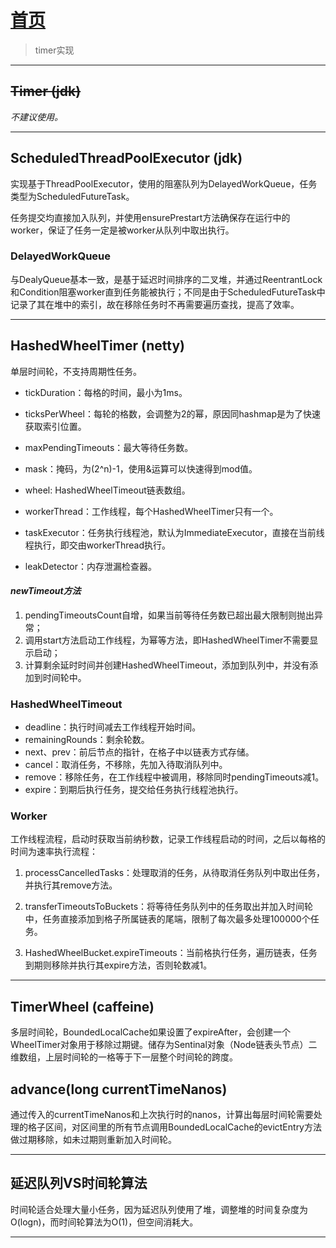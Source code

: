 # [首页](/blog/)

> timer实现

***

## **~~Timer (jdk)~~**

*不建议使用。*

***

## **ScheduledThreadPoolExecutor (jdk)**

实现基于ThreadPoolExecutor，使用的阻塞队列为DelayedWorkQueue，任务类型为ScheduledFutureTask。

任务提交均直接加入队列，并使用ensurePrestart方法确保存在运行中的worker，保证了任务一定是被worker从队列中取出执行。

### DelayedWorkQueue

与DealyQueue基本一致，是基于延迟时间排序的二叉堆，并通过ReentrantLock和Condition阻塞worker直到任务能被执行；不同是由于ScheduledFutureTask中记录了其在堆中的索引，故在移除任务时不再需要遍历查找，提高了效率。

***

## **HashedWheelTimer (netty)**

单层时间轮，不支持周期性任务。

- tickDuration：每格的时间，最小为1ms。

- ticksPerWheel：每轮的格数，会调整为2的幂，原因同hashmap是为了快速获取索引位置。

- maxPendingTimeouts：最大等待任务数。

- mask：掩码，为(2^n)-1，使用&运算可以快速得到mod值。

- wheel: HashedWheelTimeout链表数组。

- workerThread：工作线程，每个HashedWheelTimer只有一个。

- taskExecutor：任务执行线程池，默认为ImmediateExecutor，直接在当前线程执行，即交由workerThread执行。

- leakDetector：内存泄漏检查器。

#### *newTimeout方法*

1. pendingTimeoutsCount自增，如果当前等待任务数已超出最大限制则抛出异常；
2. 调用start方法启动工作线程，为幂等方法，即HashedWheelTimer不需要显示启动；
3. 计算剩余延时时间并创建HashedWheelTimeout，添加到队列中，并没有添加到时间轮中。

### HashedWheelTimeout

- deadline：执行时间减去工作线程开始时间。
- remainingRounds：剩余轮数。
- next、prev：前后节点的指针，在格子中以链表方式存储。
- cancel：取消任务，不移除，先加入待取消队列中。
- remove：移除任务，在工作线程中被调用，移除同时pendingTimeouts减1。
- expire：到期后执行任务，提交给任务执行线程池执行。

### Worker

工作线程流程，启动时获取当前纳秒数，记录工作线程启动的时间，之后以每格的时间为速率执行流程：

1. processCancelledTasks：处理取消的任务，从待取消任务队列中取出任务，并执行其remove方法。

2. transferTimeoutsToBuckets：将等待任务队列中的任务取出并加入时间轮中，任务直接添加到格子所属链表的尾端，限制了每次最多处理100000个任务。

3. HashedWheelBucket.expireTimeouts：当前格执行任务，遍历链表，任务到期则移除并执行其expire方法，否则轮数减1。

***

## **TimerWheel (caffeine)**

多层时间轮，BoundedLocalCache如果设置了expireAfter，会创建一个WheelTimer对象用于移除过期键。储存为Sentinal对象（Node链表头节点）二维数组，上层时间轮的一格等于下一层整个时间轮的跨度。

## advance(long currentTimeNanos)

通过传入的currentTimeNanos和上次执行时的nanos，计算出每层时间轮需要处理的格子区间，对区间里的所有节点调用BoundedLocalCache的evictEntry方法做过期移除，如未过期则重新加入时间轮。

***

## **延迟队列VS时间轮算法**

时间轮适合处理大量小任务，因为延迟队列使用了堆，调整堆的时间复杂度为O(logn)，而时间轮算法为O(1)，但空间消耗大。

***